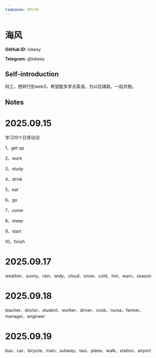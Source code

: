 ```yaml
---
timezone: UTC+8
---
```


# 海风

**GitHub ID:** lokeey

**Telegram:** @lokeey

## Self-introduction

码工，想转行到web3，希望能多学点英语，为以后铺路，一起共勉。

## Notes
<!-- Content_START -->
# 2025.09.15
<!-- DAILY_CHECKIN_2025-09-15_START -->
学习10个日常动词

1、get up

2、work

3、study

4、drink

5、eat

6、go

7、come

8、sleep

9、start

10、finish
<!-- DAILY_CHECKIN_2025-09-15_END -->


# 2025.09.17
<!-- DAILY_CHECKIN_2025-09-17_START -->
weather、sunny、rain、widy、cloud、snow、cold、hot、warn、season
<!-- DAILY_CHECKIN_2025-09-17_END -->


# 2025.09.18
<!-- DAILY_CHECKIN_2025-09-18_START -->
teacher、doctor、student、worker、driver、cook、nurse、farmer、manager、engineer
<!-- DAILY_CHECKIN_2025-09-18_END -->


# 2025.09.19
<!-- DAILY_CHECKIN_2025-09-19_START -->
bus、car、bicycle、train、subway、taxi、plane、walk、station、airport
<!-- DAILY_CHECKIN_2025-09-19_END -->
<!-- Content_END -->
